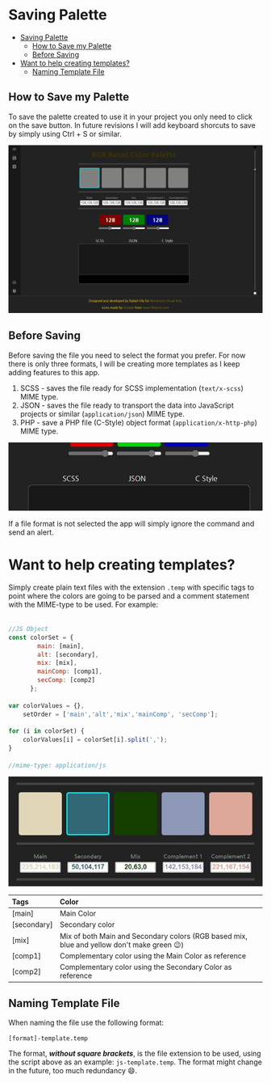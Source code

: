 # Saving Palette
- [Saving Palette](#saving-palette)
  - [How to Save my Palette](#how-to-save-my-palette)
  - [Before Saving](#before-saving)
- [Want to help creating templates?](#want-to-help-creating-templates)
  - [Naming Template File](#naming-template-file)

## How to Save my Palette

To save the palette created to use it in your project you only need to click on the save button. In future revisions I will add keyboard shorcuts to save by simply using Ctrl + S or similar.

![Saving Files](./public/assets/img/downloading.gif)

## Before Saving

Before saving the file you need to select the format you prefer. For now there is only three formats, I will be creating more templates as I keep adding features to this app.

1. SCSS - saves the file ready for SCSS implementation (`text/x-scss`) MIME type.
2. JSON - saves the file ready to transport the data into JavaScript projects or similar (`application/json`) MIME type.
3. PHP - save a PHP file (C-Style) object format (`application/x-http-php`) MIME type.

![File Formats](./public/assets/img/file-formats.jpg)

If a file format is not selected the app will simply ignore the command and send an alert.

# Want to help creating templates?

Simply create plain text files with the extension `.temp` with specific tags to point where the colors are going to be parsed and a comment statement with the MIME-type to be used. For example:

```js

//JS Object
const colorSet = {
        main: [main],
        alt: [secondary],
        mix: [mix],
        mainComp: [comp1],
        secComp: [comp2]
      };

var colorValues = {},
    setOrder = ['main','alt','mix','mainComp', 'secComp'];

for (i in colorSet) {
    colorValues[i] = colorSet[i].split(',');
}

//mime-type: application/js

```

![Color Tags](./public/assets/img/color-tags.jpg)

|Tags|Color|
|:---|:----|
|[main]|Main Color|
|[secondary]|Secondary color|
|[mix]|Mix of both Main and Secondary colors (RGB based mix, blue and yellow don't make green :wink:)|
|[comp1]|Complementary color using the Main Color as reference|
|[comp2]|Complementary color using the Secondary Color as reference|

## Naming Template File

When naming the file use the following format:

```
[format]-template.temp
```

The format, __*without square brackets*__, is the file extension to be used, using the script above as an example: `js-template.temp`. The format might change in the future, too much redundancy :smile:.